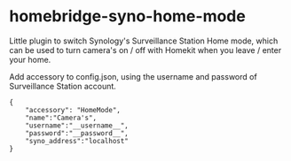 # homebridge-syno-home-mode
Little plugin to switch Synology's Surveillance Station Home mode, which can be used to turn camera's on / off with Homekit when you leave / enter your home.

Add accessory to config.json, using the username and password of Surveillance Station account.
```
{ 
 	"accessory": "HomeMode",
 	"name":"Camera's",
 	"username":"__username__",
 	"password":"__password__",
 	"syno_address":"localhost"
}
```

